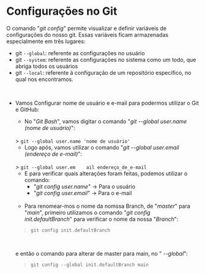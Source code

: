 # Configurações no Git

O comando "<em>git config</em>" permite visualizar e definir variáveis de configurações do nosso git. Essas variáveis ficam armazenadas especialmente em três lugares:

- git <code>--global</code>: referente as configurações no usuário
- git <code>--system</code>: referente as configurações no sistema como um todo, que abriga todos os usuários
- git <code>--local</code>: referente à configuração de um repositório específico, no qual nos encontramos.

<br>

- Vamos Configurar nome de usuário e e-mail para podermos utilizar o Git e GitHub:
    - No "<em>Git Bash</em>", vamos digitar o comando "<em>git --global user.name (nome de usuário)</em>": 
    <br>
    > <code>git --global user.name 'nome de usuário'</code>
    
    <br>
    
    - Logo após, vamos utilizar o comando "<em>git --global user.email (endereço de e-mail)</em>":
    <br>
    > <code>git --global user.em    ail endereço_de_e-mail</code>

    <br>

    - E para verificar quais alterações foram feitas, podemos utilizar o comando:
        - "<em>git config user.name</em>" → Para o usuário
        - "<em>git config user.email</em>" → Para o e-mail

    <br>

    - Para renomear-mos o nome da nomssa Branch, de "<em>master</em>" para "<em>main</em>", primeiro utilizamos o comando "<em>git config init.defaultBranch</em>" para verificar o nome da nossa "<em>Branch</em>":
    
    > <code>git config init.defaultBranch</code>

    <br>

    e então o comando para alterar de master para main, no "<em> --global</em>":

    > <code>git config --global init.defaultBranch main</code>

<br><br>